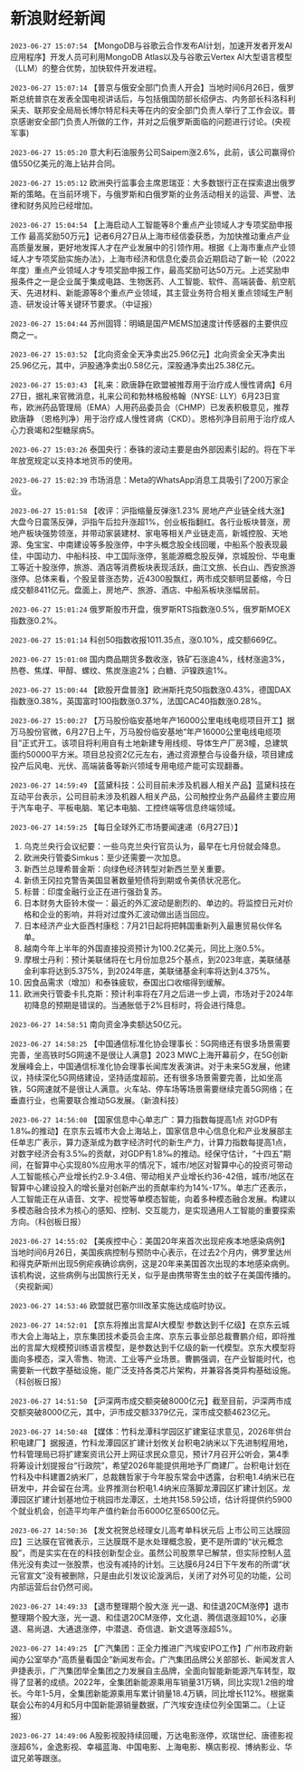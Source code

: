 # 新浪财经新闻
`2023-06-27 15:07:54` 【MongoDB与谷歌云合作发布AI计划，加速开发者开发AI应用程序】开发人员可利用MongoDB Atlas以及与谷歌云Vertex AI大型语言模型（LLM）的整合优势，加快软件开发进程。

`2023-06-27 15:07:14` 【普京与俄安全部门负责人开会】当地时间6月26日，俄罗斯总统普京在发表全国电视讲话后，与包括俄国防部长绍伊古、内务部长科洛科利采夫、联邦安全局局长博尔特尼科夫等在内的安全部门负责人举行了工作会议。普京感谢安全部门负责人所做的工作，并对之后俄罗斯面临的问题进行讨论。(央视军事)

`2023-06-27 15:05:20` 意大利石油服务公司Saipem涨2.6%，此前，该公司赢得价值550亿美元的海上钻井合同。

`2023-06-27 15:05:12` 欧洲央行监事会主席恩瑞亚：大多数银行正在探索退出俄罗斯的策略。在当前环境下，与俄罗斯和白俄罗斯的业务活动相关的运营、声誉、法律和财务风险已经增加。

`2023-06-27 15:04:54` 【上海启动人工智能等8个重点产业领域人才专项奖励申报工作 最高奖励50万元】记者6月27日从上海市经信委获悉，为加快推动重点产业高质量发展，更好地发挥人才在产业发展中的引领作用。根据《上海市重点产业领域人才专项奖励实施办法》，上海市经济和信息化委员会近期启动了新一轮（2022年度）重点产业领域人才专项奖励申报工作，最高奖励可达50万元。上述奖励申报条件之一是企业属于集成电路、生物医药、人工智能、软件、高端装备、航空航天、先进材料、新能源等8个重点产业领域，其主营业务符合相关重点领域生产制造、研发设计等关键环节要求。（中证报）

`2023-06-27 15:04:44` 苏州固锝：明皜是国产MEMS加速度计传感器的主要供应商之一。

`2023-06-27 15:03:52` 【北向资金全天净卖出25.96亿元】北向资金全天净卖出25.96亿元，其中，沪股通净卖出0.58亿元，深股通净卖出25.38亿元。

`2023-06-27 15:03:43` 【礼来：欧唐静在欧盟被推荐用于治疗成人慢性肾病】6月27日，据礼来官微消息，礼来公司和勃林格殷格翰（NYSE: LLY）6月23日宣布，欧洲药品管理局（EMA）人用药品委员会（CHMP）已发表积极意见，推荐欧唐静 （恩格列净）用于治疗成人慢性肾病（CKD）。恩格列净目前用于治疗成人心力衰竭和2型糖尿病5。

`2023-06-27 15:03:26` 泰国央行：泰铢的波动主要是由外部因素引起的。将在下半年放宽规定以支持本地货币的使用。

`2023-06-27 15:02:39` 市场消息：Meta的WhatsApp消息工具吸引了200万家企业。

`2023-06-27 15:01:58` 【收评：沪指缩量反弹涨1.23% 房地产产业链全线大涨】大盘今日震荡反弹，沪指午后拉升涨超1%，创业板指翻红。各行业板块普涨，房地产板块强势领涨，并带动家装建材、家电等相关产业链走高，新城控股、天地源、兔宝宝、中南建设等多股涨停，中字头概念股全线回暖，中船系个股表现最佳，中国动力、中船科技、中工国际涨停，氢能源概念股反弹，京城股份、华电重工等近十股涨停，旅游、酒店等消费板块表现活跃，曲江文旅、长白山、西安旅游涨停。总体来看，个股呈普涨态势，近4300股飘红，两市成交额明显萎缩，今日成交额8411亿元。盘面上，房地产、旅游、酒店、中船系板块涨幅居前。

`2023-06-27 15:01:24` 俄罗斯股市开盘，俄罗斯RTS指数涨0.5%，俄罗斯MOEX指数涨0.2%。

`2023-06-27 15:01:14` 科创50指数收报1011.35点，涨0.10%，成交额669亿。

`2023-06-27 15:01:08` 国内商品期货多数收涨，铁矿石涨逾4%，线材涨逾3%，热卷、焦煤、甲醇、螺纹、焦炭涨逾2%；白糖、沪镍跌逾1%。

`2023-06-27 15:00:44` 【欧股开盘普涨】欧洲斯托克50指数涨0.43%，德国DAX指数涨0.38%，英国富时100指数涨0.37%，法国CAC40指数涨0.28%。

`2023-06-27 15:00:27` 【万马股份临安基地年产16000公里电线电缆项目开工】据万马股份官微，6月27日上午，万马股份临安基地“年产16000公里电线电缆项目”正式开工。该项目将利用自有土地新建专用线缆、导体生产厂房3幢，总建筑面约50000平方米。项目总投资2亿元左右，通过资源整合与设备升级，项目建成投产后风电、光伏、高端装备等新兴领域专用电缆产能可实现翻番。

`2023-06-27 14:59:49` 【蓝黛科技：公司目前未涉及机器人相关产品】蓝黛科技在互动平台表示，公司目前未涉及机器人相关产品，公司触控业务产品最终主要应用于汽车电子、平板电脑、笔记本电脑、工控终端等信息终端领域。

`2023-06-27 14:59:25` 【每日全球外汇市场要闻速递（6月27日）】
1. 乌克兰央行会议纪要：一些乌克兰央行官员认为，最早在七月份就会降息。
2. 欧洲央行管委Simkus：至少还需要一次加息。
3. 新西兰总理希普金斯：向绿色经济转型对新西兰至关重要。
4. 新债王冈拉克警告美国显著数量短债将到期或令美债状况恶化。
5. 标普：印度金融行业正在进行强劲复苏。
6. 日本财务大臣铃木俊一：最近的外汇波动是剧烈的、单边的。将监控日元对价格和企业的影响，并将对过度外汇波动做出适当回应。
7. 日本经济产业大臣西村康稔：7月21日起将把韩国重新列入最惠贸易伙伴名单。
8. 越南今年上半年的外国直接投资预计为100.2亿美元，同比上涨0.5%。
9. 摩根士丹利：预计美联储将在七月份加息25个基点，到2023年底，美联储基金利率将达到5.375%，到2024年底，美联储基金利率将达到4.375%。
10. 因食品需求（增加）和泰铢疲软，泰国出口收缩得到缓解。
11. 欧洲央行管委卡扎克斯：预计利率将在7月之后进一步上调，市场对于2024年初降息的预期是错误的。当通胀低于2%目标时，将会进行降息。

`2023-06-27 14:58:51` 南向资金净卖额达50亿元。

`2023-06-27 14:58:25` 【中国通信标准化协会理事长：5G网络还有很多场景需要完善，坐高铁时5G网速不是很让人满意】2023 MWC上海开幕前夕，在5G创新发展峰会上，中国通信标准化协会理事长闻库发表演讲。对于未来5G发展，他建议，持续深化5G网络建设，坚持适度超前。还有很多场景需要完善，比如坐高铁，5G网速就不是很让人满意。火车站、停车场等场景需要继续完善5G网络；在垂直行业，也需要联合推动5G发展。（新浪科技）

`2023-06-27 14:56:08` 【国家信息中心单志广：算力指数每提高1点 对GDP有1.8‰的推动】在京东云城市大会上海站上，国家信息中心信息化和产业发展部主任单志广表示，算力逐渐成为数字经济时代的新生产力，计算力指数每提高1点，对数字经济会有3.5‰的贡献，对GDP有1.8‰的推动。经保守估计，“十四五”期间，在智算中心实现80%应用水平的情况下，城市/地区对智算中心的投资可带动人工智能核心产业增长约2.9-3.4倍、带动相关产业增长约36-42倍，城市/地区在智算中心建设投入的增长量对创新产出的贡献率约为14%-17%。单志广还表示，人工智能正在从语音、文字、视觉等单模态智能，向着多种模态融合发展。构建以多模态融合技术为核心的感知、控制、交互能力，是实现通用人工智能的重要探索方向。（科创板日报）

`2023-06-27 14:55:02` 【美疾控中心：美国20年来首次出现疟疾本地感染病例】当地时间6月26日，美国疾病控制与预防中心表示，在过去2个月内，佛罗里达州和得克萨斯州出现5例疟疾确诊病例，这是20年来美国首次出现的本地感染病例。该机构说，这些病例与出国旅行无关，似乎是由携带寄生虫的蚊子在美国传播的。（央视新闻）

`2023-06-27 14:53:46` 欧盟就巴塞尔III改革实施达成临时协议。

`2023-06-27 14:52:01` 【京东将推出言犀AI大模型 参数达到千亿级】在京东云城市大会上海站上，京东集团技术委员会主席、京东云事业部总裁曹鹏介绍，即将推出的言犀大规模预训练语言模型，是参数达到千亿级的新一代模型。京东大模型将面向多模态，深入零售、物流、工业等产业场景。曹鹏强调，在产业智能时代，也需要新一代数字基础设施，能广泛支持各类芯片架构，并兼容各类异构基础设施。（科创板日报）

`2023-06-27 14:51:50` 【沪深两市成交额突破8000亿元】截至目前，沪深两市成交额突破8000亿元，其中，沪市成交额3379亿元，深市成交额4623亿元。

`2023-06-27 14:50:48` 【媒体：竹科龙潭科学园区扩建案征求意见，2026年供台积电建厂】据报道，竹科龙潭园区扩建计划攸关台积电2纳米以下先进制程用地，竹科管理局已将扩建案资讯公开上网征求民众意见，预计7月召开公听会，第4季将筹设计划提报台“行政院”，希望2026年能提供用地予厂商建厂。台积电计划在竹科及中科建置2纳米厂，总裁魏哲家于今年股东常会中透露，台积电1.4纳米已在研发中，并会留在台湾。业界推测台积电1.4纳米应落脚龙潭园区扩建计划区。龙潭园区扩建计划基地位于桃园市龙潭区，土地共158.59公顷，估计将提供约5900个就业机会，创造平均年产值约新台币6000亿至6500亿元。

`2023-06-27 14:50:36` 【发文祝贺总经理女儿高考单科状元后 上市公司三达膜回应】三达膜在官微表示，三达膜既不是水处理概念股，更不是所谓的“状元概念股”，而是实实在在的科技创新型企业。虽然公司股票早已解禁，但实际控制人蓝伟光没有卖过一张股票，也没有减持的计划。三达膜6月24日下午发布的所谓“状元官宣文”没有被删除，只是由此引发议论漩涡后，关闭了对外可见的功能，公司内部运营后台仍然可阅。

`2023-06-27 14:49:33` 【退市整理期个股大涨 光一退、和佳退20CM涨停】退市整理期个股大涨，光一退、和佳退20CM涨停，文化退、腾信退涨超10%，必康退、易尚退、大通退涨停，中潜退、奇信退、新文退等涨超5%。

`2023-06-27 14:49:25` 【广汽集团：正全力推进广汽埃安IPO工作】广州市政府新闻办公室举办“高质量看国企”新闻发布会。广汽集团品牌公关部部长、新闻发言人尹捷表示，广汽集团举全集团之力发展自主品牌，全面向智能新能源汽车转型，取得了显著的成绩。2022年，全集团新能源乘用车销量31万辆，同比实现1.2倍的增长。今年1-5月，全集团新能源乘用车累计销量18.4万辆，同比增长112%。根据乘联会公布的4月和5月中国新能源销量数据，广汽埃安连续位列全国第二。（上证报）

`2023-06-27 14:49:06` A股影视股持续回暖，万达电影涨停，欢瑞世纪、唐德影视涨超6%，金逸影视、幸福蓝海、中国电影、上海电影、横店影视、博纳影业、华谊兄弟等跟涨。

